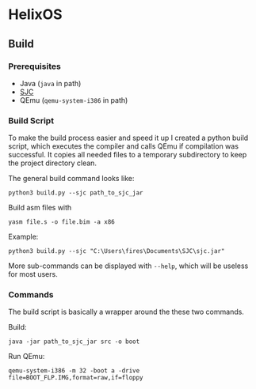 # HelixOS

## Build

### Prerequisites

- Java (`java` in path)
- [SJC](https://fam-frenz.de/stefan/compiler.html)
- QEmu (`qemu-system-i386` in path)

### Build Script

To make the build process easier and speed it up I created a python build script,
which executes the compiler and calls QEmu if compilation was successful.
It copies all needed files to a temporary subdirectory to keep the project directory clean.

The general build command looks like:

```
python3 build.py --sjc path_to_sjc_jar
```

Build asm files with

```
yasm file.s -o file.bim -a x86
```

Example:

```
python3 build.py --sjc "C:\Users\fires\Documents\SJC\sjc.jar"
```

More sub-commands can be displayed with `--help`, which will be useless for most users.

### Commands

The build script is basically a wrapper around the these two commands.

Build:

```
java -jar path_to_sjc_jar src -o boot
```

Run QEmu:

```
qemu-system-i386 -m 32 -boot a -drive file=BOOT_FLP.IMG,format=raw,if=floppy
```
